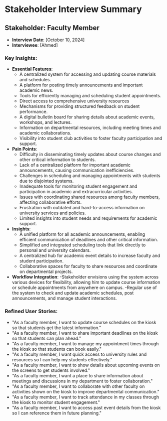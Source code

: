 # Stakeholder Interview Summary
## Stakeholder: Faculty Member
- **Interview Date**: [October 10, 2024]
- **Interviewee**: [Ahmed]
### Key Insights:
- **Essential Features**:
   - A centralized system for accessing and updating course materials and schedules.
   - A platform for posting timely announcements and important academic news.
   - Tools for efficiently managing and scheduling student appointments.
   - Direct access to comprehensive university resources 
   - Mechanisms for providing structured feedback on student performance.
   - A digital bulletin board for sharing details about academic events, workshops, and lectures.
   - Information on departmental resources, including meeting times and academic collaborations.
   - Visibility into student club activities to foster faculty participation and support.
- **Pain Points**:
  - Difficulty in disseminating timely updates about course changes and other critical information to students.
  - Lack of a centralized platform for important academic announcements, causing communication inefficiencies.
  - Challenges in scheduling and managing appointments with students due to disjointed systems.
  - Inadequate tools for monitoring student engagement and participation in academic and extracurricular activities.
  - Issues with coordinating shared resources among faculty members, affecting collaborative efforts.
  - Frustration with outdated and hard-to-access information on university services and policies.
  - Limited insights into student needs and requirements for academic support.
- **Insights**:
  - A unified platform for all academic announcements, enabling efficient communication of deadlines and other critical information.
  - Simplified and integrated scheduling tools that link directly to personal and university calendars.
  - A centralized hub for academic event details to increase faculty and student participation.
  - Collaborative spaces for faculty to share resources and coordinate on departmental projects.
- **Workflow Integration**:
  -Stakeholder envisions using the system across various devices for flexibility, allowing him to update course information or schedule appointments from anywhere on campus.
  -Regular use of the system to check and update academic schedules, post announcements, and manage student interactions.

### Refined User Stories:

- "As a faculty member, I want to update course schedules on the kiosk so that students get the latest information."   
- "As a faculty member, I want to share important deadlines on the kiosk so that students can plan ahead."   
- "As a faculty member, I want to manage my appointment times through the kiosk so that students can book easily."   
- "As a faculty member, I want quick access to university rules and resources so I can help my students effectively."     
- "As a faculty member, I want to show details about upcoming events on the screens to get students involved."   
- "As a faculty member, I want a place to share information about meetings and discussions in my department to foster collaboration."   
- "As a faculty member, I want to collaborate with other faculty on activities shown on the kiosk to improve departmental communication."  
- "As a faculty member, I want to track attendance in my classes through the kiosk to monitor student engagement."   
- "As a faculty member, I want to access past event details from the kiosk so I can reference them in future planning."   
